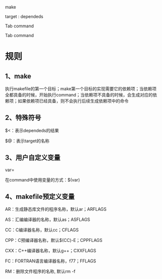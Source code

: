 
make

target : dependeds

Tab command

Tab command
# 规则
## 1、make
执行makefile的第一个目标；make第一个目标的实现需要它的依赖项；当依赖项全都具备的时候，开始执行command；当依赖项不具备的时候，会生成对应的依赖项；如果依赖项已经具备，则不会执行后续生成依赖项中的命令

## 2、特殊符号

\$<：表示dependeds的结果

\$@：表示target的名称

## 3、用户自定义变量

var=

在command中使用变量的方式：$(var)

## 4、makefile预定义变量

AR：生成静态库文件的程序名称，默认ar；ARFLAGS

AS：汇编编译器的名称，默认as；ASFLAGS

CC：C编译器名称，默认cc；CFLAGS

CPP：C预编译器名称，默认$(CC)-E；CPPFLAGS

CXX：C++编译器名称，默认g++；CXXFLAGS

FC：FORTRAN语言编译器名称，f77；FFLAGS

RM：删除文件程序的名称, 默认rm -f 
